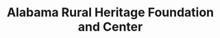 ---
layout: repo
title: "Alabama Rural Heritage Foundation and Center"
id: 11224
permalink: repos/11224/
---